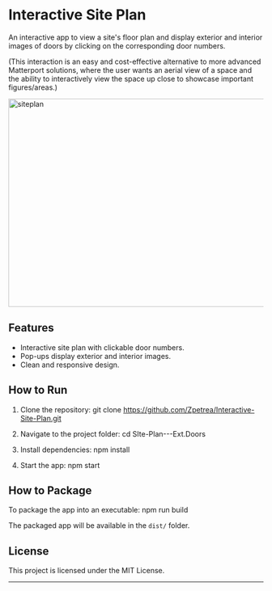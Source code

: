 # Interactive Site Plan

An interactive app to view a site's floor plan and display exterior and interior images of doors by clicking on the corresponding door numbers.

(This interaction is an easy and cost-effective alternative to more advanced Matterport solutions, where the user wants an aerial view of a space 
and the ability to interactively view the space up close to showcase important figures/areas.)

<img width="689" height="412" alt="siteplan" src="https://github.com/user-attachments/assets/eac7ed5d-6365-4bb3-a5b1-29b03668712d" />

## Features
- Interactive site plan with clickable door numbers.
- Pop-ups display exterior and interior images.
- Clean and responsive design.

## How to Run
1. Clone the repository:
git clone https://github.com/Zpetrea/Interactive-Site-Plan.git

2. Navigate to the project folder:
cd SIte-Plan---Ext.Doors

3. Install dependencies:
npm install

4. Start the app:
npm start


## How to Package
To package the app into an executable:
npm run build

The packaged app will be available in the `dist/` folder.

## License
This project is licensed under the MIT License.

---
